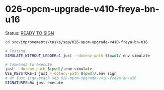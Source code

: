 # 026-opcm-upgrade-v410-freya-bn-u16

Status: [READY TO SIGN]()

```bash
cd src/improvements/tasks/sep/026-opcm-upgrade-v410-freya-bn-u16

# Testing
SIMULATE_WITHOUT_LEDGER=1 just --dotenv-path $(pwd)/.env simulate

# Commands to execute
just --dotenv-path $(pwd)/.env simulate
USE_KEYSTORE=1 just --dotenv-path $(pwd)/.env sign
# or just sign-stack sep 026-opcm-upgrade-v410-freya-bn-u16
SIGNATURES=0x just execute
```
